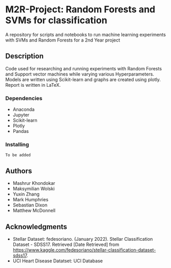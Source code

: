 # M2R-Project: Random Forests and SVMs for classification
A repository for scripts and notebooks to run machine learning experiments with SVMs and Random Forests for a 2nd Year project

## Description

Code used for researching and running experiments with Random Forests and Support vector machines while varying various Hyperparameters. Models are written using Scikit-learn and graphs are created using plotly. Report is written in LaTeX.

### Dependencies

* Anaconda
* Jupyter
* Scikit-learn
* Plotly
* Pandas

### Installing
```To be added```

## Authors

* Mashrur Khondokar
* Maksymilian Wolski
* Yuxin Zhang
* Mark Humphries
* Sebastian Dixon
* Matthew McDonnell

## Acknowledgments

* Stellar Dataset: fedesoriano. (January 2022). Stellar Classification Dataset - SDSS17. Retrieved [Date Retrieved] from https://www.kaggle.com/fedesoriano/stellar-classification-dataset-sdss17.
* UCI Heart Disease Datatset: UCI Database

